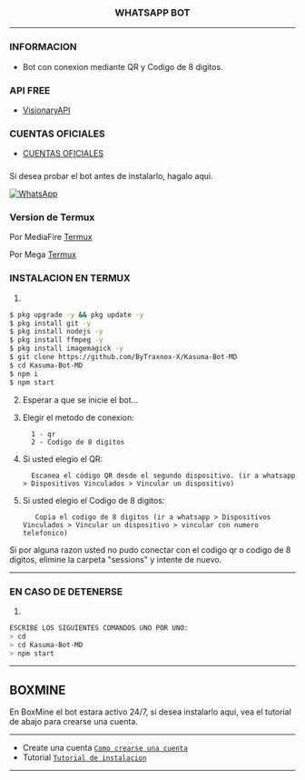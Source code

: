 <h3 align="center">WHATSAPP BOT</h3>

***
### INFORMACION
- Bot con conexion mediante QR y Codigo de 8 digitos.

### API FREE
-  [VisionaryAPI](https://visionaryapi.boxmine.xyz/)

### CUENTAS OFICIALES
-  [CUENTAS OFICIALES](https://solo.to/kasuma)

###
Si desea probar el bot antes de instalarlo, hagalo aqui.

[![WhatsApp](https://img.shields.io/badge/KasumaBot-25D366?style=for-the-badge&logo=whatsapp&logoColor=white)](wa.me/573215683772) 


### Version de Termux

Por MediaFire
[Termux](https://www.mediafire.com/file/w0y0wkgrwl6sxtl/com.termux_118.apk/file) 

Por Mega
[Termux](https://mega.nz/file/8ms2wSxZ#jVRHw31hJiZTMZjd09vEFLrfjmlOK7EybnU9bqLn-yg) 

### INSTALACION EN TERMUX
1. 
```sh
$ pkg upgrade -y && pkg update -y
$ pkg install git -y
$ pkg install nodejs -y
$ pkg install ffmpeg -y
$ pkg install imagemagick -y
$ git clone https://github.com/ByTraxnox-X/Kasuma-Bot-MD
$ cd Kasuma-Bot-MD
$ npm i 
$ npm start
```
2. Esperar a que se inicie el bot...

3. Elegir el metodo de conexion:
    
         1 - qr  
         2 - Codigo de 8 digitos

4. Si usted elegio el QR:

         Escanea el código QR desde el segundo dispositivo. (ir a whatsapp > Dispositivos Vinculados > Vincular un dispositivo)

4. Si usted elegio el Codigo de 8 digitos:

          Copia el codigo de 8 digitos (ir a whatsapp > Dispositivos Vinculados > Vincular un dispositivo > vincular con numero telefonico)




Si por alguna razon usted no pudo conectar con el codigo qr o codigo de 8 digitos, elimine la carpeta "sessions" y intente de nuevo.

---------

### EN CASO DE DETENERSE
1. 
```sh
ESCRIBE LOS SIGUIENTES COMANDOS UNO POR UNO:
> cd 
> cd Kasuma-Bot-MD
> npm start
```

---------


## BOXMINE

En BoxMine el bot estara activo 24/7, si desea instalarlo aqui, vea el tutorial de abajo para crearse una cuenta.

---------
* Create una cuenta [`Como crearse una cuenta`](https://www.youtube.com/watch?v=ZAwBLuNmIlI)
* Tutorial  [`Tutorial de instalacion`]()



---------